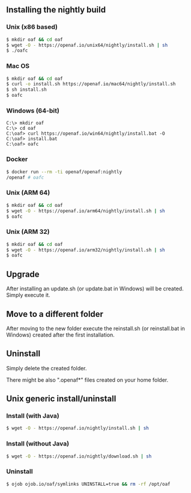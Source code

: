 ## Installing the nightly build

### Unix (x86 based)

````bash
$ mkdir oaf && cd oaf
$ wget -O - https://openaf.io/unix64/nightly/install.sh | sh
$ ./oafc
````

### Mac OS

````bash
$ mkdir oaf && cd oaf
$ curl -o install.sh https://openaf.io/mac64/nightly/install.sh
$ sh install.sh
$ oafc
````

### Windows (64-bit)

````
C:\> mkdir oaf
C:\> cd oaf
C:\oaf> curl https://openaf.io/win64/nightly/install.bat -O
C:\oaf> install.bat
C:\oaf> oafc
````

### Docker

````bash
$ docker run --rm -ti openaf/openaf:nightly
/openaf # oafc
````

### Unix (ARM 64)

````bash
$ mkdir oaf && cd oaf
$ wget -O - https://openaf.io/arm64/nightly/install.sh | sh
$ oafc
````

### Unix (ARM 32)

````bash
$ mkdir oaf && cd oaf
$ wget -O - https://openaf.io/arm32/nightly/install.sh | sh
$ oafc
````

## Upgrade

After installing an update.sh (or update.bat in Windows) will be created. Simply execute it.

## Move to a different folder

After moving to the new folder execute the reinstall.sh (or reinstall.bat in Windows) created after the first installation.

## Uninstall

Simply delete the created folder.

There might be also ".openaf*" files created on your home folder.

## Unix generic install/uninstall

### Install (with Java)

````bash
$ wget -O - https://openaf.io/nightly/install.sh | sh
````

### Install (without Java)

````bash
$ wget -O - https://openaf.io/nightly/download.sh | sh
````

### Uninstall

````bash
$ ojob ojob.io/oaf/symlinks UNINSTALL=true && rm -rf /opt/oaf
````